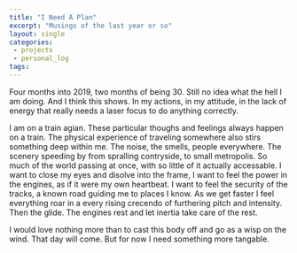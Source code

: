 ```yaml
---
title: "I Need A Plan"
excerpt: "Musings of the last year or so"
layout: single
categories:
 - projects
 - personal_log
tags: 
---
```


Four months into 2019, two months of being 30. Still no idea what the hell I am doing.
And I think this shows. In my actions, in my attitude, in the lack of energy that really 
needs a laser focus to do anything correctly.

I am on a train agian. These particular thoughs and feelings always happen on a train. 
The physical experience of traveling somewhere also stirs something deep within me.
The noise, the smells, people everywhere. The scenery speeding by from spralling contryside,
to small metropolis. So much of the world passing at once, with so little of it actually 
accessable. I want to close my eyes and disolve into the frame, I want to feel the power in the 
engines, as if it were my own heartbeat. I want to feel the security of the tracks, a known road
guiding me to places I know. As we get faster I feel everything roar in a every rising crecendo 
of furthering pitch and intensity. Then the glide. The engines rest and let inertia take care
of the rest. 

I would love nothing more than to cast this body off and go as a wisp on the wind. That day will come.
But for now I need something more tangable.


